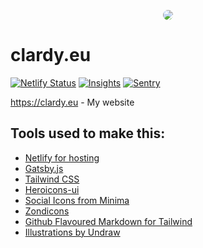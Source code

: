 <p align="center"><img style="border-radius: 200px;" src="https://www.gravatar.com/avatar/febc3d5f662cd665425a91c67e68bedc?s=200" /></p>

# clardy.eu

[![Netlify Status](https://api.netlify.com/api/v1/badges/0138ede1-1d4b-4f41-b6f8-e6e8b3003d23/deploy-status)](https://app.netlify.com/sites/marisa-clardy/deploys)
[![Insights](https://img.shields.io/badge/analytics-getinsights.io-blue)](https://getinsights.io/dashboard)
[![Sentry](https://img.shields.io/badge/error%20tracking-sentry.io-red)](https://sentry.io/organizations/marisa/issues/?project=5671037)

https://clardy.eu - My website

## Tools used to make this:

- [Netlify for hosting](https://www.netlify.com/)
- [Gatsby.js](https://www.gatsbyjs.com)
- [Tailwind CSS](https://tailwindcss.com/)
- [Heroicons-ui](https://github.com/sschoger/heroicons-ui)
- [Social Icons from Minima](https://github.com/jekyll/minima)
- [Zondicons](http://www.zondicons.com/)
- [Github Flavoured Markdown for Tailwind](https://github.com/iandinwoodie/github-markdown-tailwindcss)
- [Illustrations by Undraw](https://undraw.co/)
